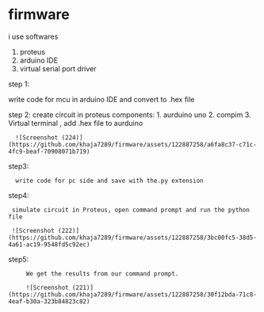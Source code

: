 # firmware

i use softwares

1. proteus
2. arduino IDE
3. virtual serial port driver

step 1: 

write code for mcu in arduino IDE and convert to  .hex file

step 2:
      create circuit in proteus
      components: 1. aurduino uno 2. compim 3. Virtual terminal ,  add .hex file to aurduino 

      ![Screenshot (224)](https://github.com/khaja7289/firmware/assets/122887258/a6fa8c37-c71c-4fc9-beaf-70908071b719)


step3:

      write code for pc side and save with the.py extension 
     

step4: 

     simulate circuit in Proteus, open command prompt and run the python file

     ![Screenshot (222)](https://github.com/khaja7289/firmware/assets/122887258/3bc00fc5-38d5-4a61-ac19-9548fd5c92ec)


step5: 

         We get the results from our command prompt.
         
         ![Screenshot (221)](https://github.com/khaja7289/firmware/assets/122887258/30f12bda-71c8-4eaf-b30a-323b84823c82)

